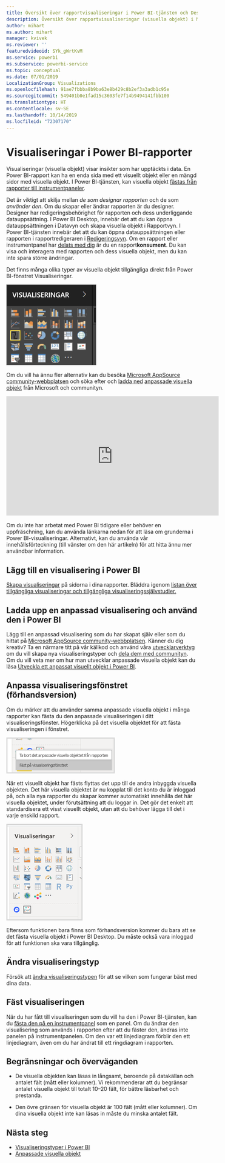 ```yaml
---
title: Översikt över rapportvisualiseringar i Power BI-tjänsten och Desktop
description: Översikt över rapportvisualiseringar (visuella objekt) i Microsoft Power BI.
author: mihart
ms.author: mihart
manager: kvivek
ms.reviewer: ''
featuredvideoid: SYk_gWrtKvM
ms.service: powerbi
ms.subservice: powerbi-service
ms.topic: conceptual
ms.date: 07/01/2019
LocalizationGroup: Visualizations
ms.openlocfilehash: 91ae7fbbba8b9ba63e8b429c8b2ef3a3adb1c95e
ms.sourcegitcommit: 549401b0e1fad15c3603fe7f14b9494141fbb100
ms.translationtype: HT
ms.contentlocale: sv-SE
ms.lasthandoff: 10/14/2019
ms.locfileid: "72307170"
---
```

# <a name="visualizations-in-power-bi-reports"></a>Visualiseringar i Power BI-rapporter

Visualiseringar (visuella objekt) visar insikter som har upptäckts i data. En Power BI-rapport kan ha en enda sida med ett visuellt objekt eller en mängd sidor med visuella objekt. I Power BI-tjänsten, kan visuella objekt [fästas från rapporter till instrumentpaneler](../service-dashboard-pin-tile-from-report.md).

Det är viktigt att skilja mellan *de som designar rapporten* och de som *använder den*.  Om du skapar eller ändrar rapporten är du designer.  Designer har redigeringsbehörighet för rapporten och dess underliggande datauppsättning. I Power BI Desktop, innebär det att du kan öppna datauppsättningen i Datavyn och skapa visuella objekt i Rapportvyn. I Power BI-tjänsten innebär det att du kan öppna datauppsättningen eller rapporten i rapportredigeraren i [Redigeringsvyn](../consumer/end-user-reading-view.md). Om en rapport eller instrumentpanel har [delats med dig](../consumer/end-user-shared-with-me.md) är du en rapport**konsument**. Du kan visa och interagera med rapporten och dess visuella objekt, men du kan inte spara större ändringar.

Det finns många olika typer av visuella objekt tillgängliga direkt från Power BI-fönstret Visualiseringar.

![](media/power-bi-report-visualizations/power-bi-templates.png)

Om du vill ha ännu fler alternativ kan du besöka [Microsoft AppSource community-webbplatsen](https://appsource.microsoft.com) och söka efter och [ladda ned](https://appsource.microsoft.com/marketplace/apps?page=1&product=power-bi-visuals) [anpassade visuella objekt](../developer/visuals/custom-visual-develop-tutorial.md) från Microsoft och communityn.

<iframe width="560" height="315" src="https://www.youtube.com/embed/SYk_gWrtKvM?list=PL1N57mwBHtN0JFoKSR0n-tBkUJHeMP2cP" frameborder="0" allowfullscreen></iframe>


Om du inte har arbetat med Power BI tidigare eller behöver en uppfräschning, kan du använda länkarna nedan för att läsa om grunderna i Power BI-visualiseringar.  Alternativt, kan du använda vår innehållsförteckning (till vänster om den här artikeln) för att hitta ännu mer användbar information.

## <a name="add-a-visualization-in-power-bi"></a>Lägg till en visualisering i Power BI

[Skapa visualiseringar](power-bi-report-add-visualizations-i.md) på sidorna i dina rapporter. Bläddra igenom [listan över tillgängliga visualiseringar och tillgängliga visualiseringssjälvstudier.](power-bi-visualization-types-for-reports-and-q-and-a.md) 

## <a name="upload-a-custom-visualization-and-use-it-in-power-bi"></a>Ladda upp en anpassad visualisering och använd den i Power BI

Lägg till en anpassad visualisering som du har skapat själv eller som du hittat på [Microsoft AppSource community-webbplatsen](https://appsource.microsoft.com/marketplace/apps?product=power-bi-visuals). Känner du dig kreativ? Ta en närmare titt på vår källkod och använd våra [utvecklarverktyg](../developer/visuals/custom-visual-develop-tutorial.md) om du vill skapa nya visualiseringstyper och [dela dem med communityn](../developer/office-store.md). Om du vill veta mer om hur man utvecklar anpassade visuella objekt kan du läsa [Utveckla ett anpassat visuellt objekt i Power BI](../developer/visuals/custom-visual-develop-tutorial.md).

## <a name="personalize-your-visualization-pane-preview"></a>Anpassa visualiseringsfönstret (förhandsversion)

Om du märker att du använder samma anpassade visuella objekt i många rapporter kan fästa du den anpassade visualiseringen i ditt visualiseringsfönster. Högerklicka på det visuella objektet för att fästa visualiseringen i fönstret.

![Fästa i visualiseringsfönstret](media/power-bi-report-visualizations/power-bi-pin-custom-visual-option.png)

När ett visuellt objekt har fästs flyttas det upp till de andra inbyggda visuella objekten. Det här visuella objektet är nu kopplat till det konto du är inloggad på, och alla nya rapporter du skapar kommer automatiskt innehålla det här visuella objektet, under förutsättning att du loggar in. Det gör det enkelt att standardisera ett visst visuellt objekt, utan att du behöver lägga till det i varje enskild rapport.

![Anpassat fönster för visualiseringar](media/power-bi-report-visualizations/power-bi-personalized-visualization-pane.png)

Eftersom funktionen bara finns som förhandsversion kommer du bara att se det fästa visuella objekt i Power BI Desktop. Du måste också vara inloggad för att funktionen ska vara tillgänglig.

## <a name="change-the-visualization-type"></a>Ändra visualiseringstyp

Försök att [ändra visualiseringstypen](power-bi-report-change-visualization-type.md) för att se vilken som fungerar bäst med dina data.

## <a name="pin-the-visualization"></a>Fäst visualiseringen

När du har fått till visualiseringen som du vill ha den i Power BI-tjänsten, kan du [fästa den på en instrumentpanel](../service-dashboard-pin-tile-from-report.md) som en panel. Om du ändrar den visualisering som används i rapporten efter att du fäster den, ändras inte panelen på instrumentpanelen. Om den var ett linjediagram förblir den ett linjediagram, även om du har ändrat till ett ringdiagram i rapporten.

## <a name="limitations-and-considerations"></a>Begränsningar och överväganden
- De visuella objekten kan läsas in långsamt, beroende på datakällan och antalet fält (mått eller kolumner).  Vi rekommenderar att du begränsar antalet visuella objekt till totalt 10–20 fält, för bättre läsbarhet och prestanda. 

- Den övre gränsen för visuella objekt är 100 fält (mått eller kolumner). Om dina visuella objekt inte kan läsas in måste du minska antalet fält.   

## <a name="next-steps"></a>Nästa steg

* [Visualiseringstyper i Power BI](power-bi-visualization-types-for-reports-and-q-and-a.md)
* [Anpassade visuella objekt](../power-bi-custom-visuals.md)
